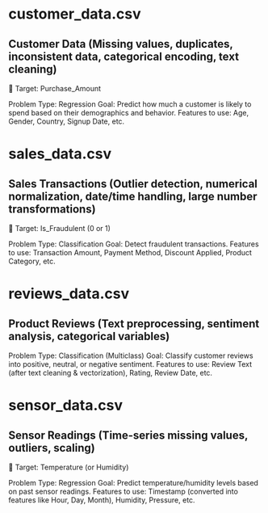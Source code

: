 # customer_data.csv
## Customer Data (Missing values, duplicates, inconsistent data, categorical encoding, text cleaning)
🎯 Target: Purchase_Amount

Problem Type: Regression
Goal: Predict how much a customer is likely to spend based on their demographics and behavior.
Features to use: Age, Gender, Country, Signup Date, etc.

# sales_data.csv
## Sales Transactions (Outlier detection, numerical normalization, date/time handling, large number transformations)
🎯 Target: Is_Fraudulent (0 or 1)

Problem Type: Classification
Goal: Detect fraudulent transactions.
Features to use: Transaction Amount, Payment Method, Discount Applied, Product Category, etc.

# reviews_data.csv
## Product Reviews (Text preprocessing, sentiment analysis, categorical variables)
Problem Type: Classification (Multiclass)
Goal: Classify customer reviews into positive, neutral, or negative sentiment.
Features to use: Review Text (after text cleaning & vectorization), Rating, Review Date, etc.

# sensor_data.csv
## Sensor Readings (Time-series missing values, outliers, scaling)
🎯 Target: Temperature (or Humidity)

Problem Type: Regression
Goal: Predict temperature/humidity levels based on past sensor readings.
Features to use: Timestamp (converted into features like Hour, Day, Month), Humidity, Pressure, etc.
